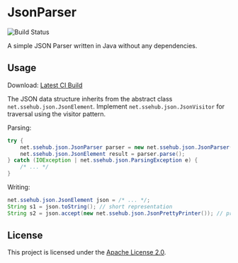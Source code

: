 JsonParser
==========

![Build Status](https://jenkins-2.sse.uni-hildesheim.de/buildStatus/icon?job=Misc_JsonParser "Build Status")

A simple JSON Parser written in Java without any dependencies.

## Usage

Download: [Latest CI Build](https://jenkins-2.sse.uni-hildesheim.de/job/Misc_JsonParser/lastSuccessfulBuild/artifact/build/)

The JSON data structure inherits from the abstract class `net.ssehub.json.JsonElement`.
Implement `net.ssehub.json.JsonVisitor` for traversal using the visitor pattern.

Parsing:
```Java
try {
	net.ssehub.json.JsonParser parser = new net.ssehub.json.JsonParser(fileOrStream);
	net.ssehub.json.JsonElement result = parser.parse();
} catch (IOException | net.ssehub.json.ParsingException e) {
	/* ... */
}
```

Writing:
```Java
net.ssehub.json.JsonElement json = /* ... */;
String s1 = json.toString(); // short representation
String s2 = json.accept(new net.ssehub.json.JsonPrettyPrinter()); // pretty representation
```

## License

This project is licensed under the [Apache License 2.0](https://www.apache.org/licenses/LICENSE-2.0.html).
